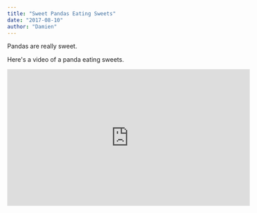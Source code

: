 ```yaml
---
title: "Sweet Pandas Eating Sweets"
date: "2017-08-10"
author: "Damien"
---
```


Pandas are really sweet.

Here's a video of a panda eating sweets.

<iframe width="560" height="315" src="https://www.youtube.com/embed/4n0xNbfJLR8" frameborder="0" allowfullscreen></iframe>